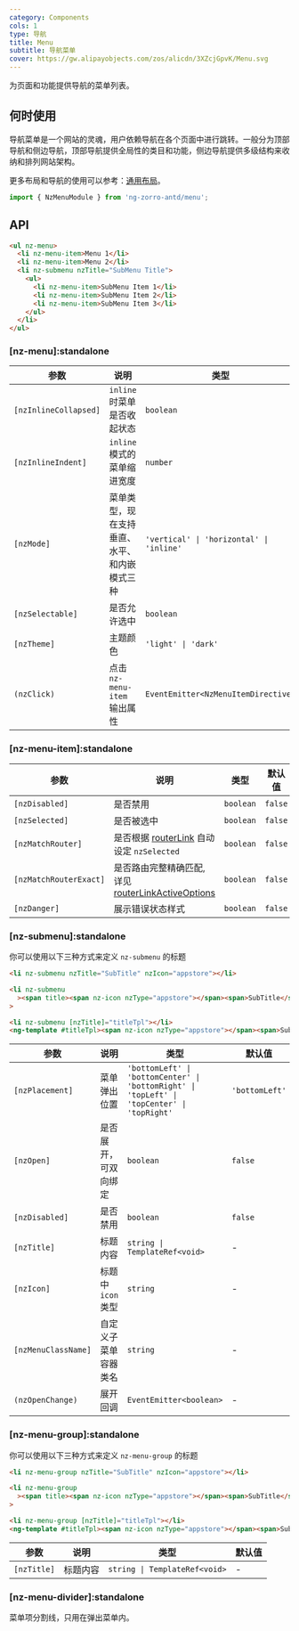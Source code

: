 ```yaml
---
category: Components
cols: 1
type: 导航
title: Menu
subtitle: 导航菜单
cover: https://gw.alipayobjects.com/zos/alicdn/3XZcjGpvK/Menu.svg
---
```


为页面和功能提供导航的菜单列表。

## 何时使用

导航菜单是一个网站的灵魂，用户依赖导航在各个页面中进行跳转。一般分为顶部导航和侧边导航，顶部导航提供全局性的类目和功能，侧边导航提供多级结构来收纳和排列网站架构。

更多布局和导航的使用可以参考：[通用布局](/components/layout/zh)。

```ts
import { NzMenuModule } from 'ng-zorro-antd/menu';
```

## API

```html
<ul nz-menu>
  <li nz-menu-item>Menu 1</li>
  <li nz-menu-item>Menu 2</li>
  <li nz-submenu nzTitle="SubMenu Title">
    <ul>
      <li nz-menu-item>SubMenu Item 1</li>
      <li nz-menu-item>SubMenu Item 2</li>
      <li nz-menu-item>SubMenu Item 3</li>
    </ul>
  </li>
</ul>
```

### [nz-menu]:standalone

| 参数                  | 说明                                         | 类型                                     | 默认值       |
| --------------------- | -------------------------------------------- | ---------------------------------------- | ------------ |
| `[nzInlineCollapsed]` | `inline` 时菜单是否收起状态                  | `boolean`                                | -            |
| `[nzInlineIndent]`    | `inline` 模式的菜单缩进宽度                  | `number`                                 | `24`         |
| `[nzMode]`            | 菜单类型，现在支持垂直、水平、和内嵌模式三种 | `'vertical' \| 'horizontal' \| 'inline'` | `'vertical'` |
| `[nzSelectable]`      | 是否允许选中                                 | `boolean`                                | `true`       |
| `[nzTheme]`           | 主题颜色                                     | `'light' \| 'dark'`                      | `'light'`    |
| `(nzClick)`           | 点击 `nz-menu-item` 输出属性                 | `EventEmitter<NzMenuItemDirective>`      |              |

### [nz-menu-item]:standalone

| 参数                   | 说明                                                                                                               | 类型      | 默认值  |
| ---------------------- |------------------------------------------------------------------------------------------------------------------| --------- | ------- |
| `[nzDisabled]`         | 是否禁用                                                                                                             | `boolean` | `false` |
| `[nzSelected]`         | 是否被选中                                                                                                            | `boolean` | `false` |
| `[nzMatchRouter]`      | 是否根据 [routerLink](https://www.angular.cn/api/router/RouterLink) 自动设定 `nzSelected`                                | `boolean` | `false` |
| `[nzMatchRouterExact]` | 是否路由完整精确匹配, 详见 [routerLinkActiveOptions](https://angular.cn/api/router/RouterLinkActive#routerLinkActiveOptions) | `boolean` | `false` |
| `[nzDanger]`           | 展示错误状态样式                                                                                                         | `boolean` | `false` |

### [nz-submenu]:standalone

你可以使用以下三种方式来定义 `nz-submenu` 的标题

```html
<li nz-submenu nzTitle="SubTitle" nzIcon="appstore"></li>

<li nz-submenu
  ><span title><span nz-icon nzType="appstore"></span><span>SubTitle</span></span></li
>

<li nz-submenu [nzTitle]="titleTpl"></li>
<ng-template #titleTpl><span nz-icon nzType="appstore"></span><span>SubTitle</span></ng-template>
```

| 参数                | 说明                 | 类型                                                                                        | 默认值         |
| ------------------- | -------------------- | ------------------------------------------------------------------------------------------- | -------------- |
| `[nzPlacement]`     | 菜单弹出位置         | `'bottomLeft' \| 'bottomCenter' \| 'bottomRight' \| 'topLeft' \| 'topCenter' \| 'topRight'` | `'bottomLeft'` |
| `[nzOpen]`          | 是否展开，可双向绑定 | `boolean`                                                                                   | `false`        |
| `[nzDisabled]`      | 是否禁用             | `boolean`                                                                                   | `false`        |
| `[nzTitle]`         | 标题内容             | `string \| TemplateRef<void>`                                                               | -              |
| `[nzIcon]`          | 标题中 `icon` 类型   | `string`                                                                                    | -              |
| `[nzMenuClassName]` | 自定义子菜单容器类名 | `string`                                                                                    | -              |
| `(nzOpenChange)`    | 展开回调             | `EventEmitter<boolean>`                                                                     | -              |

### [nz-menu-group]:standalone

你可以使用以下三种方式来定义 `nz-menu-group` 的标题

```html
<li nz-menu-group nzTitle="SubTitle" nzIcon="appstore"></li>

<li nz-menu-group
  ><span title><span nz-icon nzType="appstore"></span><span>SubTitle</span></span></li
>

<li nz-menu-group [nzTitle]="titleTpl"></li>
<ng-template #titleTpl><span nz-icon nzType="appstore"></span><span>SubTitle</span></ng-template>
```

| 参数        | 说明     | 类型                          | 默认值 |
| ----------- | -------- | ----------------------------- | ------ |
| `[nzTitle]` | 标题内容 | `string \| TemplateRef<void>` | -      |

### [nz-menu-divider]:standalone

菜单项分割线，只用在弹出菜单内。
